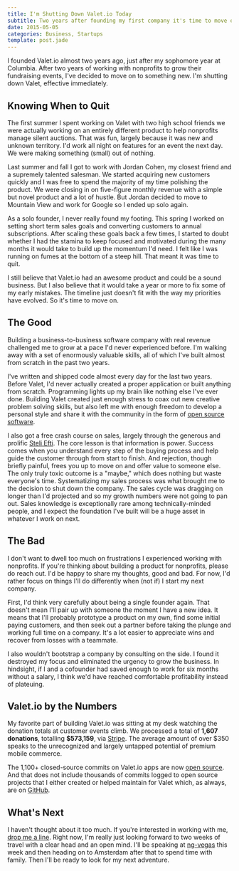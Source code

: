 ```yaml
---
title: I'm Shutting Down Valet.io Today
subtitle: Two years after founding my first company it's time to move on
date: 2015-05-05
categories: Business, Startups
template: post.jade
---
```


I founded Valet.io almost two years ago, just after my sophomore year at Columbia. After two years of working with nonprofits to grow their fundraising events, I've decided to move on to something new. I'm shutting down Valet, effective immediately.

## Knowing When to Quit

The first summer I spent working on Valet with two high school friends we were actually working on an entirely different product to help nonprofits manage silent auctions. That was fun, largely because it was new and unknown territory. I'd work all night on features for an event the next day. We were making something (small) out of nothing.

Last summer and fall I got to work with Jordan Cohen, my closest friend and a supremely talented salesman. We started acquiring new customers quickly and I was free to spend the majority of my time polishing the product. We were closing in on five-figure monthly revenue with a simple but novel product and a lot of hustle. But Jordan decided to move to Mountain View and work for Google so I ended up solo again.

As a solo founder, I never really found my footing. This spring I worked on setting short term sales goals and converting customers to annual subscriptions. After scaling these goals back a few times, I started to doubt whether I had the stamina to keep focused and motivated during the many months it would take to build up the momentum I'd need. I felt like I was running on fumes at the bottom of a steep hill. That meant it was time to quit.

I still believe that Valet.io had an awesome product and could be a sound business. But I also believe that it would take a year or more to fix some of my early mistakes. The timeline just doesn't fit with the way my priorities have evolved. So it's time to move on.

## The Good

Building a business-to-business software company with real revenue challenged me to grow at a pace I'd never experienced before. I'm walking away with a set of enormously valuable skills, all of which I've built almost from scratch in the past two years. 

I've written and shipped code almost every day for the last two years. Before Valet, I'd never actually created a proper application or built anything from scratch. Programming lights up my brain like nothing else I've ever done. Building Valet created just enough stress to coax out new creative problem solving skills, but also left me with enough freedom to develop a personal style and share it with the community in the form of [open source software](https://github.com/bendrucker).

I also got a free crash course on sales, largely through the generous and prolific [Steli Efti](https://twitter.com/steli). The core lesson is that information is power. Success comes when you understand every step of the buying process and help guide the customer through from start to finish. And rejection, though briefly painful, frees you up to move on and offer value to someone else. The only truly toxic outcome is a "maybe," which does nothing but waste everyone's time. Systematizing my sales process was what brought me to the decision to shut down the company. The sales cycle was dragging on longer than I'd projected and so my growth numbers were not going to pan out. Sales knowledge is exceptionally rare among technically-minded people, and I expect the foundation I've built will be a huge asset in whatever I work on next. 

## The Bad

I don't want to dwell too much on frustrations I experienced working with nonprofits. If you're thinking about building a product for nonprofits, please do reach out. I'd be happy to share my thoughts, good and bad. For now, I'd rather focus on things I'll do differently when (not if) I start my next company. 

First, I'd think very carefully about being a single founder again. That doesn't mean I'll pair up with someone the moment I have a new idea. It means that I'll probably prototype a product on my own, find some initial paying customers, and then seek out a partner before taking the plunge and working full time on a company. It's a lot easier to appreciate wins and recover from losses with a teammate. 

I also wouldn't bootstrap a company by consulting on the side. I found it destroyed my focus and eliminated the urgency to grow the business. In hindsight, if I and a cofounder had saved enough to work for six months without a salary, I think we'd have reached comfortable profitability instead of plateuing. 

## Valet.io by the Numbers

My favorite part of building Valet.io was sitting at my desk watching the donation totals at customer events climb. We processed a total of **1,607 donations**, totalling **$573,159**, via [Stripe](http://stripe.com/). The average amount of over $350 speaks to the unrecognized and largely untapped potential of premium mobile commerce. 

The 1,100+ closed-source commits on Valet.io apps are now [open source](https://github.com/valet-io). And that does not include thousands of commits logged to open source projects that I either created or helped maintain for Valet which, as always, are on [GitHub](https://github.com/bendrucker).

## What's Next

I haven't thought about it too much. If you're interested in working with me, [drop me a line](mailto:bvdrucker@gmail.com). Right now, I'm really just looking forward to two weeks of travel with a clear head and an open mind. I'll be speaking at [ng-vegas](http://www.ng-vegas.org/) this week and then heading on to Amsterdam after that to spend time with family. Then I'll be ready to look for my next adventure. 
